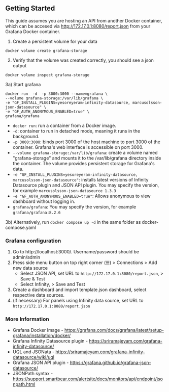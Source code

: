 
## Getting Started
This guide assumes you are hosting an API from another Docker container, which can be accesed via http://172.17.0.1:8080/report.json from your Grafana Docker container.

1) Create a persistent volume for your data
```
docker volume create grafana-storage
```

2) Verify that the volume was created correctly, you should see a json output
```
docker volume inspect grafana-storage
```

3a) Start grafana
```
docker run  -d  -p 3000:3000 --name=grafana \
--volume grafana-storage:/var/lib/grafana \
-e "GF_INSTALL_PLUGINS=yesoreyeram-infinity-datasource, marcusolsson-json-datasource" \
-e "GF_AUTH_ANONYMOUS_ENABLED=true" \
grafana/grafana
```
- `docker run`: run a container from a Docker image.
- `-d`: container to run in detached mode, meaning it runs in the background.
- `-p 3000:3000`: binds port 3000 of the host machine to port 3000 of the container. Grafana's web interface is accessible on port 3000.
- `--volume grafana-storage:/var/lib/grafana`: create a volume named "grafana-storage" and mounts it to the /var/lib/grafana directory inside the container. The volume provides persistent storage for Grafana's data.
- `-e "GF_INSTALL_PLUGINS=yesoreyeram-infinity-datasource, marcusolsson-json-datasource"`: installs latest versions of Infinity Datasource plugin and JSON API plugin. You may specify the version, for example `marcusolsson-json-datasource 1.3.3`
- `-e "GF_AUTH_ANONYMOUS_ENABLED=true"`: Allows anonymous to view dashboard without logging in.
- `grafana/grafana`: You may specify the version, for example `grafana/grafana:8.2.6`

3b) Alternatively, run `docker compose up -d` in the same folder as docker-compose.yaml

### Grafana configuration
1) Go to http://localhost:3000/. Username/password should be admin/admin
2) Press side menu button on top right corner (☰) > Connections > Add new data source
    - Select JSON API, set URL to  `http://172.17.0.1:8080/report.json`, > Save & Test
    - Select Infinity, > Save and Test
3) Create a dashboard and import template.json dashboard, select respective data sources.
4) (if necessary) For panels using Infinity data source, set URL to `http://172.17.0.1:8080/report.json`

### More Information
- Grafana Docker Image - https://grafana.com/docs/grafana/latest/setup-grafana/installation/docker/
- Grafana Infinity Datasource plugin - https://sriramajeyam.com/grafana-infinity-datasource/
- UQL and JSONata - https://sriramajeyam.com/grafana-infinity-datasource/wiki/uql
- Grafana JSON API plugin - https://grafana.github.io/grafana-json-datasource/
- JSONPath syntax - https://support.smartbear.com/alertsite/docs/monitors/api/endpoint/jsonpath.html
